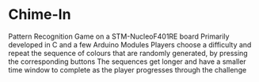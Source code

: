 # Chime-In
Pattern Recognition Game on a STM-NucleoF401RE board
Primarily developed in C and a few Arduino Modules
Players choose a difficulty and repeat the sequence of colours that are randomly generated, by pressing the corresponding buttons
The sequences get longer and have a smaller time window to complete as the player progresses through the challenge
